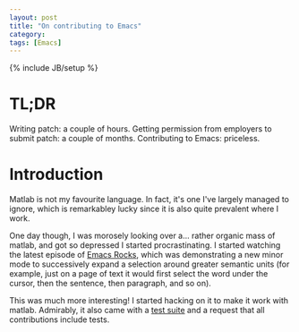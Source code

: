 ```yaml
---
layout: post
title: "On contributing to Emacs"
category: 
tags: [Emacs]
---
```

{% include JB/setup %}

# TL;DR

Writing patch: a couple of hours.  Getting permission from employers
to submit patch: a couple of months.  Contributing to Emacs:
priceless.

# Introduction

Matlab is not my favourite language.  In fact, it's one I've largely
managed to ignore, which is remarkabley lucky since it is also quite
prevalent where I work.

One day though, I was morosely looking over a... rather organic mass
of matlab, and got so depressed I started procrastinating.  I started
watching the latest episode of [Emacs
Rocks](http://emacsrocks.com/e09.html), which was demonstrating a new
minor mode to successively expand a selection around greater semantic
units (for example, just on a page of text it would first select the
word under the cursor, then the sentence, then paragraph, and so on).

This was much more interesting!  I started hacking on it to make it
work with matlab.  Admirably, it also came with a [test
suite](http://ecukes.info/) and a request that all contributions
include tests.
